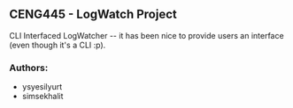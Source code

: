 ## CENG445 - LogWatch Project

CLI Interfaced LogWatcher -- it has been nice to provide users an interface (even though it's a CLI :p).

### Authors:
* ysyesilyurt
* simsekhalit
